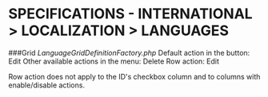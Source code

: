 # SPECIFICATIONS - INTERNATIONAL > LOCALIZATION > LANGUAGES

###Grid
_LanguageGridDefinitionFactory.php_
Default action in the button: Edit
Other available actions in the menu: Delete
Row action: Edit

Row action does not apply to the ID's checkbox column and to columns with enable/disable actions.
